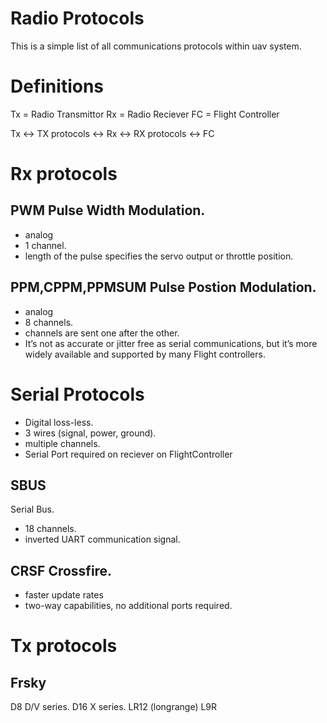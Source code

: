 # Radio Protocols
This is a simple list of all communications protocols within uav system.

# Definitions
Tx  = Radio Transmittor
Rx  = Radio Reciever
FC  = Flight Controller

Tx <-> TX protocols <-> Rx <-> RX protocols <-> FC

# Rx protocols

## PWM  Pulse Width Modulation. 
- analog
- 1 channel.
- length of the pulse specifies the servo output or throttle position.

## PPM,CPPM,PPMSUM  Pulse Postion Modulation.
- analog
- 8 channels.
- channels are sent one after the other.
- It’s not as accurate or jitter free as serial communications, but it’s more widely available and supported by many Flight controllers.


# Serial Protocols
- Digital loss-less.
- 3 wires (signal, power, ground).
- multiple channels.
- Serial Port required on reciever on FlightController

## SBUS
Serial Bus.
- 18 channels.
- inverted UART communication signal.

## CRSF Crossfire.
- faster update rates
- two-way capabilities, no additional ports required.

# Tx protocols

## Frsky
D8      D/V series.
D16     X series.
LR12    (longrange) L9R
